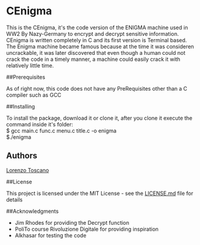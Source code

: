 # CEnigma

This is the CEnigma, it's the code version of the ENIGMA machine used in WW2 By Nazy-Germany to encrypt and decrypt sensitive information.  
CEnigma is written completely in C and its first version is Terminal based.  
The Enigma machine became famous because at the time it was consideren uncrackable, it was later discovered that even though a human could not crack the code in a timely manner, a machine could easily crack it with relatively little time.

##Prerequisites

As of right now, this code does not have any PreRequisites other than a C compiler such as GCC

##Installing

To install the package, download it or clone it, after you clone it execute the command inside it's folder:  
$ gcc main.c func.c menu.c title.c -o enigma  
$./enigma

## Authors

[Lorenzo Toscano](https://www.linkedin.com/in/lorenzo-toscano/)

##License

This project is licensed under the MIT License - see the [LICENSE.md](LICENSE.md) file for details

##Acknowledgments

* Jim Rhodes for providing the Decrypt function
* PoliTo course Rivoluzione Digitale for providing inspiration
* Alkhasar for testing the code
